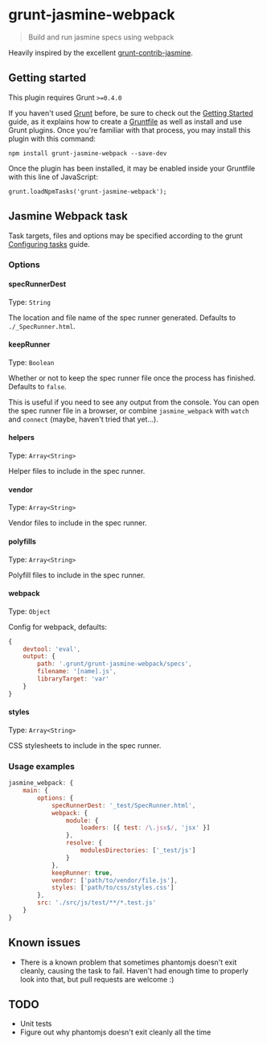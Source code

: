 # grunt-jasmine-webpack

> Build and run jasmine specs using webpack

Heavily inspired by the excellent [grunt-contrib-jasmine](https://github.com/gruntjs/grunt-contrib-jasmine).

## Getting started

This plugin requires Grunt `>=0.4.0`

If you haven't used [Grunt](http://gruntjs.com/) before, be sure to check out the [Getting Started](http://gruntjs.com/getting-started) guide, as it explains how to create a [Gruntfile](http://gruntjs.com/sample-gruntfile) as well as install and use Grunt plugins. Once you're familiar with that process, you may install this plugin with this command:

```shell
npm install grunt-jasmine-webpack --save-dev
```
Once the plugin has been installed, it may be enabled inside your Gruntfile with this line of JavaScript:

```shell
grunt.loadNpmTasks('grunt-jasmine-webpack');
```

## Jasmine Webpack task

Task targets, files and options may be specified according to the grunt [Configuring tasks](http://gruntjs.com/configuring-tasks) guide.

### Options

#### specRunnerDest

Type: `String`

The location and file name of the spec runner generated. Defaults to `./_SpecRunner.html`.

#### keepRunner

Type: `Boolean`

Whether or not to keep the spec runner file once the process has finished. Defaults to `false`.

This is useful if you need to see any output from the console. You can open the spec runner file in a browser, or combine `jasmine_webpack` with `watch` and `connect` (maybe, haven't tried that yet...).

#### helpers

Type: `Array<String>`

Helper files to include in the spec runner.

#### vendor

Type: `Array<String>`

Vendor files to include in the spec runner.

#### polyfills

Type: `Array<String>`

Polyfill files to include in the spec runner.

#### webpack

Type: `Object`

Config for webpack, defaults:

```javascript
{
    devtool: 'eval',
    output: {
        path: '.grunt/grunt-jasmine-webpack/specs',
        filename: '[name].js',
        libraryTarget: 'var'
    }
}
```

#### styles

Type: `Array<String>`

CSS stylesheets to include in the spec runner.

### Usage examples

```javascript
jasmine_webpack: {
    main: {
        options: {
            specRunnerDest: '_test/SpecRunner.html',
            webpack: {
                module: {
                    loaders: [{ test: /\.jsx$/, 'jsx' }]
                },
                resolve: {
                    modulesDirectories: ['_test/js']
                }
            },
            keepRunner: true,
            vendor: ['path/to/vendor/file.js'],
            styles: ['path/to/css/styles.css']
        },
        src: './src/js/test/**/*.test.js'
    }
}
```

## Known issues

* There is a known problem that sometimes phantomjs doesn't exit cleanly, causing the task to fail. Haven't had enough time to properly look into that, but pull requests are welcome :)

## TODO

* Unit tests
* Figure out why phantomjs doesn't exit cleanly all the time
